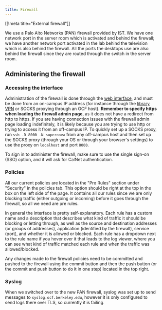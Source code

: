 ```yaml
---
title: Firewall
---
```


[[!meta title="External firewall"]]

We use a Palo Alto Networks (PAN) firewall provided by IST. We have one network
port in the server room which is activated and behind the firewall; we have
another network port activated in the lab behind the television which is also
behind the firewall. All the ports the desktops use are also behind the
firewall since they are routed through the switch in the server room.

## Administering the firewall

### Accessing the interface

Administration of the firewall is done through the [web interface][panorama],
and must be done from an on-campus IP address (for instance through the
[library VPN][library-vpn] or SOCKS proxying through an OCF host). **Remember
to specify https when loading the firewall admin page**, as it does not have a
redirect from http to https. If you are having connection issues with the
firewall admin page loading indefinitely, it is likely because you are trying
to use http or trying to access it from an off-campus IP. To quickly set up a
SOCKS proxy, run `ssh -D 8000 -N supernova` from any off-campus host and then
set up the SOCKS proxy (through your OS or through your browser's settings) to
use the proxy on `localhost` and port `8000`.

[panorama]: https://panorama.net.berkeley.edu
[library-vpn]: http://www.lib.berkeley.edu/using-the-libraries/vpn

To sign in to administer the firewall, make sure to use the single sign-on
(SSO) option, and it will ask for CalNet authentication.

### Policies

All our current policies are located in the "Pre Rules" section under
"Security" in the policies tab. This option should be right at the top in the
box on the left side of the page. It contains all our rules since we are only
blocking traffic (either outgoing or incoming) before it goes through the
firewall, so all we need are pre rules.

In general the interface is pretty self-explanatory. Each rule has a custom
name and a description that describes what kind of traffic it should be
blocking or letting through, as well as the source and destination addresses
(or groups of addresses), application (identified by the firewall), service
(port), and whether it is allowed or blocked. Each rule has a dropdown next to
the rule name if you hover over it that leads to the log viewer, where you can
see what kind of traffic matched each rule and when the traffic was
allowed/blocked.

Any changes made to the firewall policies need to be committed and pushed to
the firewall using the commit button and then the push button (or the commit
and push button to do it in one step) located in the top right.

### Syslog

When we switched over to the new PAN firewall, syslog was set up to send
messages to `syslog.ocf.berkeley.edu`, however it is only configured to send
logs there over TLS, so currently it is failing.

